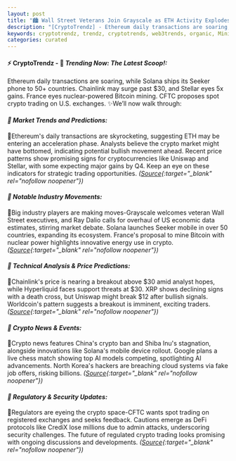 ```yaml
---
layout: post
title: "🏙️ Wall Street Veterans Join Grayscale as ETH Activity Explodes"
description: "[CryptoTrendz] - Ethereum daily transactions are soaring, while Solana ships its Seeker phone to 50+ countries. Chainlink may surge past $30, and Stellar eyes 5x gains. France eyes nuclear-powered Bitcoin mining. CFTC proposes spot crypto trading on U.S. exchanges."
keywords: cryptotrendz, trendz, cryptotrends, web3trends, organic, Mining, Bitcoin, ETH, China, AI, Market, trading, Crypto, Analyst
categories: curated
---
```


#### ⚡ CryptoTrendz - 📌 *Trending Now: The Latest Scoop!:*

Ethereum daily transactions are soaring, while Solana ships its Seeker phone to 50+ countries. Chainlink may surge past $30, and Stellar eyes 5x gains. France eyes nuclear-powered Bitcoin mining. CFTC proposes spot crypto trading on U.S. exchanges. ✨We’ll now walk through:


#### *🔖  Market Trends and Predictions:*  

🔹Ethereum's daily transactions are skyrocketing, suggesting ETH may be entering an acceleration phase. Analysts believe the crypto market might have bottomed, indicating potential bullish movement ahead. Recent price patterns show promising signs for cryptocurrencies like Uniswap and Stellar, with some expecting major gains by Q4. Keep an eye on these indicators for strategic trading opportunities. *([Source](https://s.avyag.com/mvvs){:target="_blank" rel="nofollow noopener"})*

#### *🔖  Notable Industry Movements:*  

🔹Big industry players are making moves-Grayscale welcomes veteran Wall Street executives, and Ray Dalio calls for overhaul of US economic data estimates, stirring market debate. Solana launches Seeker mobile in over 50 countries, expanding its ecosystem. France's proposal to mine Bitcoin with nuclear power highlights innovative energy use in crypto. *([Source](https://s.avyag.com/0637){:target="_blank" rel="nofollow noopener"})*

#### *🔖  Technical Analysis & Price Predictions:*  

🔹Chainlink's price is nearing a breakout above $30 amid analyst hopes, while Hyperliquid faces support threats at $30. XRP shows declining signs with a death cross, but Uniswap might break $12 after bullish signals. Worldcoin's pattern suggests a breakout is imminent, exciting traders. *([Source](https://s.avyag.com/3aap){:target="_blank" rel="nofollow noopener"})*

#### *🔖  Crypto News & Events:*  

🔹Crypto news features China's crypto ban and Shiba Inu's stagnation, alongside innovations like Solana's mobile device rollout. Google plans a live chess match showing top AI models competing, spotlighting AI advancements. North Korea's hackers are breaching cloud systems via fake job offers, risking billions. *([Source](https://s.avyag.com/s26w){:target="_blank" rel="nofollow noopener"})*

#### *🔖  Regulatory & Security Updates:*  

🔹Regulators are eyeing the crypto space-CFTC wants spot trading on registered exchanges and seeks feedback. Cautions emerge as DeFi protocols like CrediX lose millions due to admin attacks, underscoring security challenges. The future of regulated crypto trading looks promising with ongoing discussions and developments. *([Source](https://s.avyag.com/mp4d){:target="_blank" rel="nofollow noopener"})*